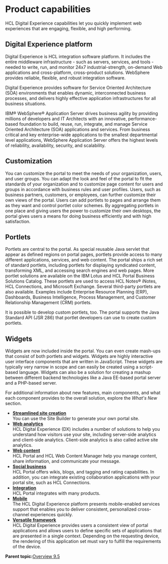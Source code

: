 # Product capabilities

HCL Digital Experience capabilities let you quickly implement web experiences that are engaging, flexible, and high performing.

## Digital Experience platform

Digital Experience is HCL integration software platform. It includes the entire middleware infrastructure - such as servers, services, and tools - needed to write, run, and monitor 24x7 industrial-strength, on-demand Web applications and cross-platform, cross-product solutions. WebSphere provides reliable, flexible, and robust integration software.

Digital Experience provides software for Service Oriented Architecture \(SOA\) environments that enables dynamic, interconnected business processes, and delivers highly effective application infrastructures for all business situations.

IBM® WebSphere® Application Server drives business agility by providing millions of developers and IT Architects with an innovative, performance-based foundation to build, reuse, run, integrate, and manage Service Oriented Architecture \(SOA\) applications and services. From business critical and key enterprise-wide applications to the smallest departmental level applications, WebSphere Application Server offers the highest levels of reliability, availability, security, and scalability.

## Customization

You can customize the portal to meet the needs of your organization, users, and user groups. You can adapt the look and feel of the portal to fit the standards of your organization and to customize page content for users and groups in accordance with business rules and user profiles. Users, such as business partners, customers, or employees, can further customize their own views of the portal. Users can add portlets to pages and arrange them as they want and control portlet color schemes. By aggregating portlets in one place and giving users the power to customize their own desktops, the portal gives users a means for doing business efficiently and with high satisfaction.

## Portlets

Portlets are central to the portal. As special reusable Java servlet that appear as defined regions on portal pages, portlets provide access to many different applications, services, and web content. The portal ships a rich set of standard portlets, including portlets for displaying syndicated content, transforming XML, and accessing search engines and web pages. More portlet solutions are available on the IBM Lotus and HCL Portal Business Solutions Catalog. These portlets are used to access HCL Notes® iNotes, HCL Connections, and Microsoft Exchange. Several third-party portlets are also available. Examples include Enterprise Resource Planning \(ERP\), Dashboards, Business Intelligence, Process Management, and Customer Relationship Management \(CRM\) portlets.

It is possible to develop custom portlets, too. The portal supports the Java Standard API \(JSR 286\) that portlet developers can use to create custom portlets.

## Widgets

Widgets are now included inside the portal. You can even create mash-ups that consist of both portlets and widgets. Widgets are highly interactive user interface components that are written in JavaScript. These widgets are typically very narrow in scope and can easily be created using a script-based language. Widgets can also be a solution for creating a mashup between different backend technologies like a Java EE-based portal server and a PHP-based server.

For additional information about new features, main components, and what each component provides to the overall solution, explore the *What's New* section.

-   **[Streamlined site creation](../overview/i_c_sample_sites.md)**  
You can use the Site Builder to generate your own portal site.
-   **[Web analytics](../overview/web_analytics.md)**  
HCL Digital Experience \(DX\) includes a number of solutions to help you understand how visitors use your site, including server-side analytics and client-side analytics. Client-side analytics is also called active site analytics.
-   **[Web content](../overview/content.md)**  
 HCL Portal and HCL Web Content Manager help you manage content, share information, and communicate your message.
-   **[Social business](../overview/social_business.md)**  
HCL Portal offers wikis, blogs, and tagging and rating capabilities. In addition, you can integrate existing collaboration applications with your portal site, such as HCL Connections.
-   **[Integration](../overview/integration.md)**  
HCL Portal integrates with many products.
-   **[Mobile](../overview/mobile.md)**  
 The HCL Digital Experience platform presents mobile-enabled services support that enables you to deliver consistent, personalized cross-channel experiences quickly.
-   **[Versatile framework](../overview/fea_vf.md)**  
HCL Digital Experience provides users a consistent view of portal applications and allows users to define specific sets of applications that are presented in a single context. Depending on the requesting device, the rendering of this application set must vary to fulfill the requirements of the device.

**Parent topic:**[Overview 9.5](../overview/intro_container.md)

